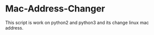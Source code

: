# Mac-Address-Changer
This script is work on python2 and python3 and its change linux mac address. 
